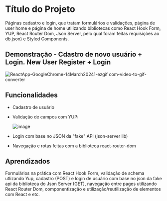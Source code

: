 
# Título do Projeto

Páginas cadastro e login, que tratam formulários e validações, página de user home e página de home utilizando bibliotecas como React Hook Form, YUP, React Router Dom, Json Server, pelo qual foram feitas requisições ao db.json) e Styled Components.

## Demonstração - Cdastro de novo usuário + Login. New User Register + Login
![ReactApp-GoogleChrome-14March20241-ezgif com-video-to-gif-converter](https://github.com/dig-ie/trilha-react-cadastro-login-userHome/assets/101150281/d88396ab-f830-4760-beed-806fc4df6878)


## Funcionalidades

- Cadastro de usuário
- Validação de campos com YUP:

    ![image](https://github.com/dig-ie/trilha-react-cadastro-login-userHome/assets/101150281/76f990ba-77ab-4c09-bebe-8abcdbb32bda)
- Login com base no JSON da "fake" API (json-server lib)
- Navegação e rotas feitas com a biblioteca react-router-dom

## Aprendizados

Formulários na prática com React Hook Form, validação de schema utlizando Yup, cadastro (POST) e login de usuário com base no json da fake api da biblioteca do Json Server (GET), navegação entre pages utilizando React Router Dom, componentização e utilização/reutilização de elementos com React e etc.

